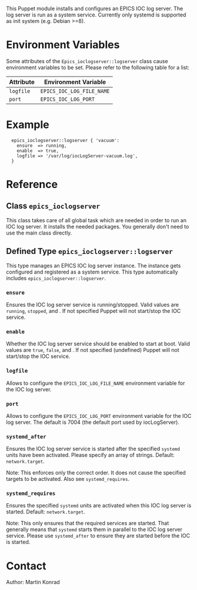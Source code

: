 This Puppet module installs and configures an EPICS IOC log server. The log
server is run as a system service. Currently only systemd is supported as init
system (e.g. Debian >=8).

# Environment Variables

Some attributes of the `Epics_ioclogserver::logserver` class cause environment
variables to be set. Please refer to the following table for a list:

| Attribute | Environment Variable      |
|-----------|---------------------------|
| `logfile` | `EPICS_IOC_LOG_FILE_NAME` |
| `port`    | `EPICS_IOC_LOG_PORT`      |

# Example

```
  epics_ioclogserver::logserver { 'vacuum':
    ensure  => running,
    enable  => true,
    logfile => '/var/log/iocLogServer-vacuum.log',
  }
```

# Reference

## Class `epics_ioclogserver`

This class takes care of all global task which are needed in order to run an IOC
log server. It installs the needed packages. You generally don't need to use the
main class directly.

## Defined Type `epics_ioclogserver::logserver`

This type manages an EPICS IOC log server instance. The instance gets configured
and registered as a system service. This type automatically includes
`epics_ioclogserver::logserver`.

### `ensure`

Ensures the IOC log server service is running/stopped. Valid values are
`running`, `stopped`, and <undefined>. If not specified Puppet will not
start/stop the IOC service.

### `enable`

Whether the IOC log server service should be enabled to start at boot. Valid
values are `true`, `false`, and <undefined>. If not specified (undefined) Puppet
will not start/stop the IOC service.

### `logfile`

Allows to configure the `EPICS_IOC_LOG_FILE_NAME` environment variable for the IOC
log server.

### `port`

Allows to configure the `EPICS_IOC_LOG_PORT` environment variable for the IOC
log server. The default is 7004 (the default port used by iocLogServer).

### `systemd_after`

Ensures the IOC log server service is started after the specified `systemd`
units have been activated. Please specify an array of strings. Default:
`network.target`.

Note: This enforces only the correct order. It does not cause the specified
targets to be activated. Also see `systemd_requires`.

### `systemd_requires`

Ensures the specified `systemd` units are activated when this IOC log server is
started. Default: `network.target`.

Note: This only ensures that the required services are started. That generally
means that `systemd` starts them in parallel to the IOC log server service.
Please use `systemd_after` to ensure they are started before the IOC is started.

# Contact

Author: Martin Konrad <konrad at frib.msu.edu>